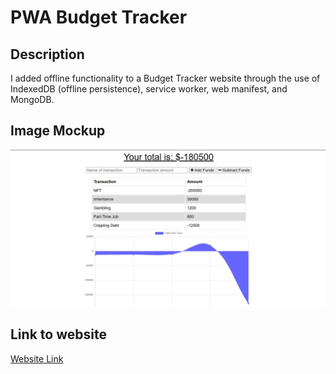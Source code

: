 # PWA Budget Tracker

## Description
I added offline functionality to a Budget Tracker website through the use of IndexedDB (offline persistence), service worker, web manifest, and MongoDB.

## Image Mockup

![Budget Tracker Mockup](/img.JPG)

## Link to website
[Website Link](https://agile-river-30422.herokuapp.com/)